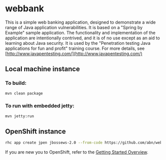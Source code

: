 webbank
=======

This is a simple web banking application, designed to demonstrate a wide range of Java application vulnerabilities. It is based on a "Spring by Example" sample application. The functionality and implementation of the application are intentionally contrived, and it is of no use except as an aid to learning about Java security. It is used by the "Penetration testing Java applications for fun and profit" training course. For more details, see [http://www.javapentesting.com/](http://www.javapentesting.com/)

## Local machine instance
### To build:
```sh
mvn clean package
```
### To run with embedded jetty:
```sh
mvn jetty:run
```
## OpenShift instance
```sh
rhc app create jpen jbossews-2.0 --from-code https://github.com/abn/webbank.git
```
If you are new you to OpenShift, refer to the [Getting Started Overview](https://developers.openshift.com/en/getting-started-overview.html).
